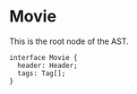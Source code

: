 # Movie

This is the root node of the AST.

```
interface Movie {
  header: Header;
  tags: Tag[];
}
```
